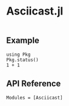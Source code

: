 # Asciicast.jl

```@index
```

## Example

```@gif
using Pkg
Pkg.status()
1 + 1
```


## API Reference

```@autodocs
Modules = [Asciicast]
```
